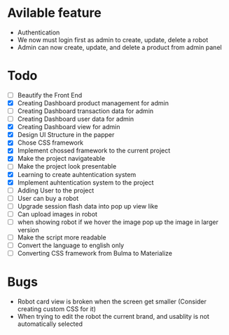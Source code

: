 # Avilable feature
- Authentication
- We now must login first as admin to create, update, delete a robot
- Admin can now create, update, and delete a product from admin panel

# Todo
- [ ] Beautify the Front End
- [x] Creating Dashboard product management for admin
- [ ] Creating Dashboard transaction data for admin
- [ ] Creating Dashboard user data for admin
- [x] Creating Dashboard view for admin
- [x] Design UI Structure in the papper
- [x] Chose CSS framework
- [x] Implement chossed framework to the current project
- [x] Make the project navigateable
- [ ] Make the project look presentable
- [x] Learning to create auhtentication system
- [x] Implement auhtentication system to the project
- [ ] Adding User to the project
- [ ] User can buy a robot
- [ ] Upgrade session flash data into pop up view like
- [ ] Can upload images in robot
- [ ] when showing robot if we hover the image pop up the image in larger version
- [ ] Make the script more readable
- [ ] Convert the language to english only
- [ ] Converting CSS framework from Bulma to Materialize

# Bugs
- Robot card view is broken when the screen get smaller (Consider creating custom CSS for it)
- When trying to edit the robot the current brand, and usablity is not automatically selected